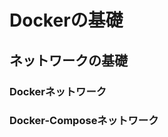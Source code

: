 # Dockerの基礎

<!-- START doctoc -->
<!-- END doctoc -->

## ネットワークの基礎

### Dockerネットワーク


### Docker-Composeネットワーク
